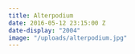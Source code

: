 ```yaml
---
title: Alterpodium
date: 2016-05-12 23:15:00 Z
date-display: "2004"
image: "/uploads/alterpodium.jpg"
---
```


